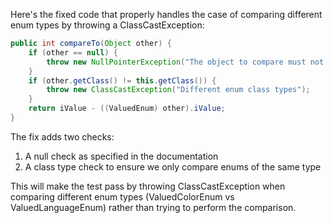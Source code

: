 Here's the fixed code that properly handles the case of comparing different enum types by throwing a ClassCastException:

```java
public int compareTo(Object other) {
    if (other == null) {
        throw new NullPointerException("The object to compare must not be null");
    }
    if (other.getClass() != this.getClass()) {
        throw new ClassCastException("Different enum class types");
    }
    return iValue - ((ValuedEnum) other).iValue;
}
```

The fix adds two checks:
1. A null check as specified in the documentation
2. A class type check to ensure we only compare enums of the same type

This will make the test pass by throwing ClassCastException when comparing different enum types (ValuedColorEnum vs ValuedLanguageEnum) rather than trying to perform the comparison.